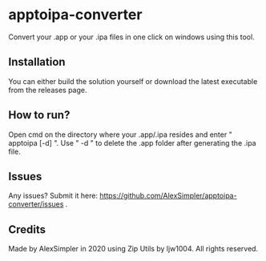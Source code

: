 # apptoipa-converter

Convert your .app or your .ipa files in one click on windows using this tool.



## Installation

You can either build the solution yourself or download the latest executable from the releases page.

## How to run?

Open cmd on the directory where your .app/.ipa resides and enter " apptoipa <file> [-d] ".
Use " -d " to delete the .app folder after generating the .ipa file.

## Issues

Any issues?
Submit it here: https://github.com/AlexSimpler/apptoipa-converter/issues .

## Credits

Made by AlexSimpler in 2020 using Zip Utils by ljw1004.
All rights reserved.
